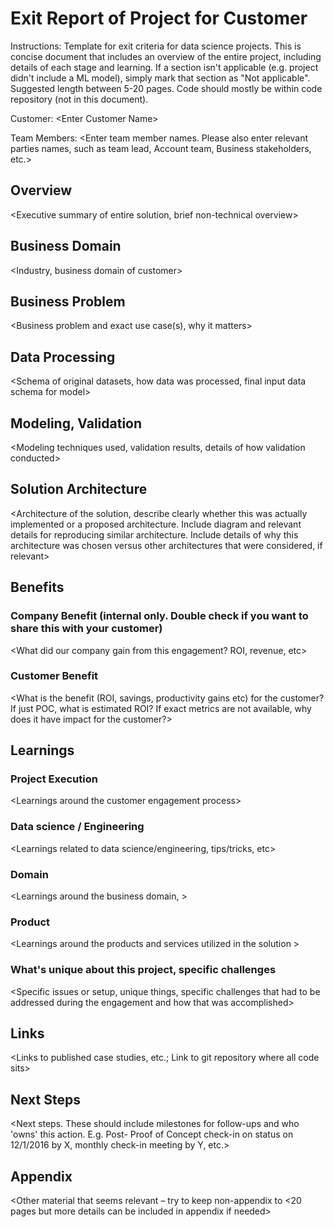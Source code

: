 # Exit Report of Project <X> for Customer <Y>

Instructions: Template for exit criteria for data science projects. This is concise document that includes an overview of the entire project,
including details of each stage and learning. If a section isn't applicable (e.g. project didn't include a ML model), simply mark that section
as "Not applicable". Suggested length between 5-20 pages. Code should mostly be within code repository (not in this document).

Customer: <Enter Customer Name\>

Team Members: <Enter team member names. Please also enter relevant parties names, such as team lead, Account team, Business stakeholders, etc.\>

## Overview

<Executive summary of entire solution, brief non-technical overview\>

## Business Domain

<Industry, business domain of customer\>

## Business Problem

<Business problem and exact use case(s), why it matters\>

## Data Processing

<Schema of original datasets, how data was processed, final input data schema for model\>

## Modeling, Validation

<Modeling techniques used, validation results, details of how validation conducted\>

## Solution Architecture

<Architecture of the solution, describe clearly whether this was actually implemented or a proposed architecture.
Include diagram and relevant details for reproducing similar architecture. Include details of why this architecture was chosen
versus other architectures that were considered, if relevant\>

##	Benefits
	
###	Company Benefit (internal only. Double check if you want to share this with your customer)

<What did our company gain from this engagement? ROI, revenue,  etc\>

###	Customer Benefit

<What is the benefit (ROI, savings, productivity gains etc)  for the customer? If just POC, what is estimated ROI? 
If exact metrics are not available, why does it have impact for the customer?\>

## Learnings

### Project Execution

<Learnings around the customer engagement process\>

### Data science / Engineering

<Learnings related to data science/engineering, tips/tricks, etc\>

### Domain

<Learnings around the business domain, \>

### Product

<Learnings around the products and services utilized in the solution \>

###	What's unique about this project, specific challenges

<Specific issues or setup, unique things, specific challenges that had to be addressed during the engagement and how that was accomplished\>

## Links

<Links to published case studies, etc.; Link to git repository where all code sits\>

## Next Steps
 
<Next steps. These should include milestones for follow-ups and who 'owns' this action. E.g. Post- Proof of Concept check-in on status on 12/1/2016 by X, monthly check-in meeting by Y, etc.\>

## Appendix

<Other material that seems relevant – try to keep non-appendix to <20 pages but more details can be included in appendix if needed\>

